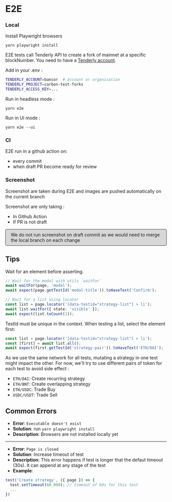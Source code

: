 # E2E

### Local

Install Playwright browsers

```shell
yarn playwright install
```

E2E tests call Tenderly API to create a fork of mainnet at a specific blockNumber. You need to have a [Tenderly account](https://tenderly.co/).

Add in your .env :

```bash
TENDERLY_ACCOUNT=bancor  # account or organisation
TENDERLY_PROJECT=carbon-test-forks
TENDERLY_ACCESS_KEY=...
```

Run in headless mode :

```shell
yarn e2e
```

Run in UI mode :

```shell
yarn e2e --ui
```

### CI

E2E run in a github action on:

- every commit
- when draft PR become ready for review

### Screenshot

Screenshot are taken during E2E and images are pushed automatically on the current branch

Screenshot are only taking :

- In Github Action
- If PR is not draft

<p style="border:solid 1px #303030; background-color: #30303030; border-radius:4px; padding:8px 16px">
We do not run screenshot on draft commit as we would need to merge the local branch on each change
<p>

## Tips

Wait for an element before asserting.

```typescript
// Wait for the modal with utils `waitFor`
await waitFor(page, 'modal');
await expect(page.getTestId('modal-title')).toHaveText('Confirm');

// Wait for a list using locator
const list = page.locator('[data-testid="strategy-list"] > li');
await list.waitFor({ state: 'visible' });
await expect(list.toCount(1));
```

TestId must be unique in the context. When testing a list, select the element first:

```typescript
const list = page.locator('[data-testid="strategy-list"] > li');
const [first] = await list.all();
await expect(first.getTestId('strategy-pair')).toHaveText('ETH/DAI');
```

As we use the same network for all tests, mutating a strategy in one test might impact the other. For now, we'll try to use different pairs of token for each test to avoid side effect :

- `ETH/DAI`: Create recurring strategy
- `ETH/BNT`: Create overlapping strategy
- `ETH/USDC`: Trade Buy
- `USDC/USDT`: Trade Sell

## Common Errors

- **Error**: `Executable doesn't exist`
- **Solution**: run `yarn playwright install`
- **Description**: Browsers are not installed locally yet

---

- **Error**: `Page is closed`
- **Solution**: Increase timeout of test
- **Description**: This error happens if test is longer that the defaut timeout (30s). It can append at any stage of the test
- **Example**:

```typescript
test('Create strategy', ({ page }) => {
  test.setTimeout(60_000); // timeout of 60s for this test
  ...
})
```
